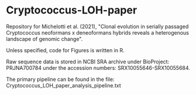 # Cryptococcus-LOH-paper
Repository for Michelotti et al. (2021), "Clonal evolution in serially passaged Cryptococcus neoformans x deneoformans hybrids reveals a heterogenous landscape of genomic change". 

Unless specified, code for Figures is written in R.

Raw sequence data is stored in NCBI SRA archive under BioProject: PRJNA700784 under the accession numbers: SRX10055646-SRX10055684.

The primary pipeline can be found in the file: Cryptococcus_LOH_paper_analysis_pipeline.txt
